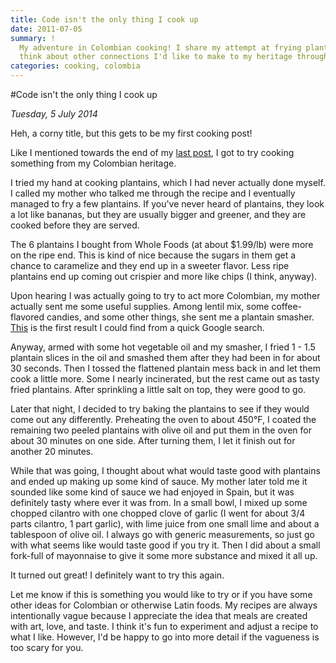 ```yaml
---
title: Code isn't the only thing I cook up
date: 2011-07-05
summary: !
  My adventure in Colombian cooking! I share my attempt at frying plantains and
  think about other connections I'd like to make to my heritage through cooking.
categories: cooking, colombia
---
```


#Code isn't the only thing I cook up

*Tuesday, 5 July 2014*

Heh, a corny title, but this gets to be my first cooking post!

Like I mentioned towards the end of my
[last post](/blog/side-projects-a-blessing-and-a-distraction), I got to try
cooking something from my Colombian heritage.

I tried my hand at cooking plantains, which I had never actually done myself. I
called my mother who talked me through the recipe and I eventually managed to
fry a few plantains. If you've never heard of plantains, they look a lot like
bananas, but they are usually bigger and greener, and they are cooked before
they are served.

The 6 plantains I bought from Whole Foods (at about $1.99/lb) were more on the
ripe end. This is kind of nice because the sugars in them get a chance to
caramelize and they end up in a sweeter flavor. Less ripe plantains end up
coming out crispier and more like chips (I think, anyway).

Upon hearing I was actually going to try to act more Colombian, my mother
actually sent me some useful supplies. Among lentil mix, some coffee-flavored
candies, and some other things, she sent me a plantain smasher.
[This](http://www.homevillage.us/grplsmtoplst.html) is the first result I could
find from a quick Google search.

Anyway, armed with some hot vegetable oil and my smasher, I fried 1 - 1.5
plantain slices in the oil and smashed them after they had been in for about 30
seconds. Then I tossed the flattened plantain mess back in and let them cook a
little more. Some I nearly incinerated, but the rest came out as tasty fried
plantains. After sprinkling a little salt on top, they were good to go.

Later that night, I decided to try baking the plantains to see if they would
come out any differently. Preheating the oven to about 450°F, I coated the
remaining two peeled plantains with olive oil and put them in the oven for about
30 minutes on one side. After turning them, I let it finish out for another 20
minutes.

While that was going, I thought about what would taste good with plantains and
ended up making up some kind of sauce. My mother later told me it sounded like
some kind of sauce we had enjoyed in Spain, but it was definitely tasty where
ever it was from. In a small bowl, I mixed up some chopped cilantro with one
chopped clove of garlic (I went for about 3/4 parts cilantro, 1 part garlic),
with lime juice from one small lime and about a tablespoon of olive oil. I
always go with generic measurements, so just go with what seems like would taste
good if you try it. Then I did about a small fork-full of mayonnaise to give it
some more substance and mixed it all up.

It turned out great! I definitely want to try this again.

Let me know if this is something you would like to try or if you have some other
ideas for Colombian or otherwise Latin foods. My recipes are always
intentionally vague because I appreciate the idea that meals are created with
art, love, and taste. I think it's fun to experiment and adjust a recipe to what
I like. However, I'd be happy to go into more detail if the vagueness is too
scary for you.
